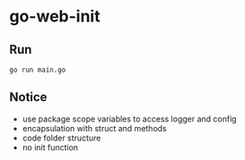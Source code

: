 # go-web-init

## Run
```console
go run main.go
```

## Notice
* use package scope variables to access logger and config
* encapsulation with struct and methods
* code folder structure
* no init function
